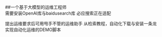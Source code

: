 ##一个基于大模型的运维工程师   
需要安装OpenAI库与baidusearch库
必应搜索正在适配

提出运维要求后可用甩手不管的运维助手
从检索教程，自动化下载与安装一条龙
实现自动化运维的DEMO脚本
